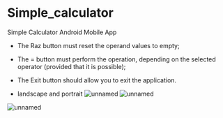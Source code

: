# Simple_calculator
Simple Calculator Android Mobile App
- The Raz button must reset the operand values to empty;
- The = button must perform the operation, depending on the selected operator (provided that
it is possible);
- The Exit button should allow you to exit the application.

- landscape and portrait
![unnamed](https://github.com/OussamaTouijer/Simple_calculator/assets/151886555/deb696a6-89d5-4611-a81d-209ed4a72412)
![unnamed](https://github.com/OussamaTouijer/Simple_calculator/assets/151886555/7b3209e5-ff59-4d28-bff9-bc9d0ee1d239)

![unnamed](https://github.com/OussamaTouijer/Simple_calculator/assets/151886555/641f8259-821d-4f6b-beb1-1bbf0c8991cb)

